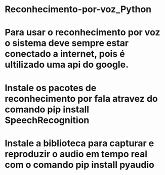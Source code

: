 # Reconhecimento-por-voz_Python
# Para usar o reconhecimento por voz o sistema deve sempre estar conectado a internet, pois é ultilizado uma api do google.
# Instale os pacotes de reconhecimento por fala atravez do comando pip install SpeechRecognition
# Instale a biblioteca para capturar e reproduzir o audio em tempo real com o comando pip install pyaudio


